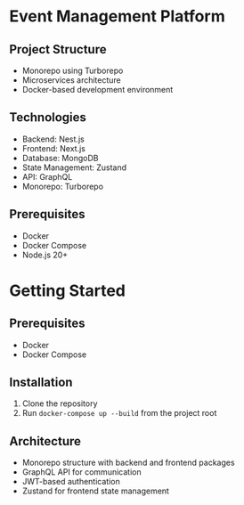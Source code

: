 # Event Management Platform

## Project Structure
- Monorepo using Turborepo
- Microservices architecture
- Docker-based development environment

## Technologies
- Backend: Nest.js
- Frontend: Next.js
- Database: MongoDB
- State Management: Zustand
- API: GraphQL
- Monorepo: Turborepo

## Prerequisites
- Docker
- Docker Compose
- Node.js 20+

# Getting Started

## Prerequisites
- Docker
- Docker Compose

## Installation
1. Clone the repository
2. Run `docker-compose up --build` from the project root

## Architecture
- Monorepo structure with backend and frontend packages
- GraphQL API for communication
- JWT-based authentication
- Zustand for frontend state management
